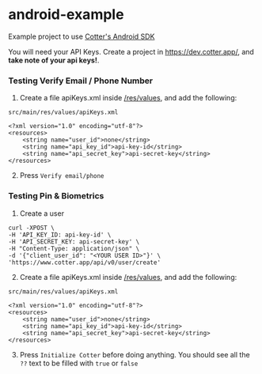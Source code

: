 # android-example
Example project to use [Cotter's Android SDK](https://github.com/cotterapp/android-sdk)

You will need your API Keys. Create a project in https://dev.cotter.app/, and **take note of your api keys!**.

### Testing Verify Email / Phone Number
1. Create a file apiKeys.xml inside [/res/values](https://github.com/cotterapp/android-example/tree/master/app/src/main/res/values), and add the following:
```
src/main/res/values/apiKeys.xml

<?xml version="1.0" encoding="utf-8"?>
<resources>
    <string name="user_id">none</string>
    <string name="api_key_id">api-key-id</string>
    <string name="api_secret_key">api-secret-key</string>
</resources>
```
2. Press `Verify email/phone`


### Testing Pin & Biometrics
1. Create a user
```
curl -XPOST \
-H 'API_KEY_ID: api-key-id' \
-H 'API_SECRET_KEY: api-secret-key' \
-H "Content-Type: application/json" \
-d '{"client_user_id": "<YOUR USER ID>"}' \
'https://www.cotter.app/api/v0/user/create'
```
2. Create a file apiKeys.xml inside [/res/values](https://github.com/cotterapp/android-example/tree/master/app/src/main/res/values), and add the following:
```
src/main/res/values/apiKeys.xml

<?xml version="1.0" encoding="utf-8"?>
<resources>
    <string name="user_id">none</string>
    <string name="api_key_id">api-key-id</string>
    <string name="api_secret_key">api-secret-key</string>
</resources>
```
3. Press `Initialize Cotter` before doing anything. You should see all the `??` text to be filled with `true` or `false`
